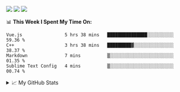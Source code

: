 ![](https://img.shields.io/badge/Learn-C++-blueviolet?style=flat&logo=Visual%20Studio%20Code&logoColor=ffffff)
![](https://img.shields.io/badge/OS-Linux-orange?style=flat&logo=Linux&logoColor=ffffff)
![](https://img.shields.io/badge/Play-Switch-e60012?style=flat&logo=nintendo%20switch&logoColor=ffffff)

📊 **This Week I Spent My Time On:**
<!-- waka-box start -->
```text
Vue.js                5 hrs 38 mins   ███████████████░░░░░░░░░░   59.36 % 
C++                   3 hrs 38 mins   █████████▓░░░░░░░░░░░░░░░   38.37 % 
Markdown              7 mins          ▒░░░░░░░░░░░░░░░░░░░░░░░░   01.35 % 
Sublime Text Config   4 mins          ▒░░░░░░░░░░░░░░░░░░░░░░░░   00.74 % 
```
<!-- waka-box end -->

<details>
<summary>📈 My GitHub Stats</summary>

<p align="center"> <img src="https://github-readme-stats.vercel.app/api?username=priscillascu&show_icons=true&theme=gotham" alt="priscillascu" />

</details>
<!--
**priscillascu/priscillascu** is a ✨ _special_ ✨ repository because its `README.md` (this file) appears on your GitHub profile.

Here are some ideas to get you started:

- 🔭 I’m currently working on ...
- 🌱 I’m currently learning ...
- 👯 I’m looking to collaborate on ...
- 🤔 I’m looking for help with ...
- 💬 Ask me about ...
- 📫 How to reach me: ...
- 😄 Pronouns: ...
- ⚡ Fun fact: ...
-->
